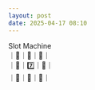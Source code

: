 ```yaml
---
layout: post
date: 2025-04-17 08:10
---
```


Slot Machine<br />
｜💎｜💎｜🔔｜<br />
｜🍇｜7️⃣｜💎｜<br />
｜🍒｜🍇｜🍇｜<br />


